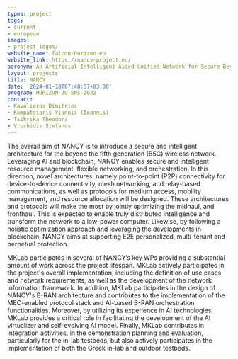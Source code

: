 ```yaml
---
types: project
tags:
- current
- european
images:
- project_logos/
website_name: falcon-horizon.eu
website_link: https://nancy-project.eu/ 
acronym: An Artificial Intelligent Aided Unified Network for Secure Beyond 5G Long Term Evolution
layout: projects
title: NANCY
date: '2024-01-18T07:48:57+03:00'
program: HORIZON-JU-SNS-2022
contact:
- Kavalieros Dimitrios 
- Kompatsiaris Yiannis (Ioannis)
- Tsikrika Theodora 
- Vrochidis Stefanos
---
```

<p>
The overall aim of NANCY is to introduce a secure and intelligent architecture for the beyond the fifth generation (B5G) wireless network. Leveraging AI and blockchain, NANCY enables secure and intelligent resource management, flexible networking, and orchestration. In this direction, novel architectures, namely point-to-point (P2P) connectivity for device-to-device connectivity, mesh networking, and relay-based communications, as well as protocols for medium access, mobility management, and resource allocation will be designed. These architectures and protocols will make the most by jointly optimizing the midhaul, and fronthaul. This is expected to enable truly distributed intelligence and transform the network to a low-power computer. Likewise, by following a holistic optimization approach and leveraging the developments in blockchain, NANCY aims at supporting E2E personalized, multi-tenant and perpetual protection.
</p>
<p>
MKLab participates in several of NANCY’s key WPs providing a substantial amount of work across the project lifespan. MKLab actively participates in the project's overall implementation, including the definition of use cases and network requirements, as well as the development of the network information framework. In addition, MKLab participates in the design of NANCY's B-RAN architecture and contributes to the implementation of the MEC-enabled protocol stack and AI-based B-RAN orchestration functionalities. Moreover, by utilizing its experience in AI technologies, MKLab provides a critical role in facilitating the development of the AI virtualizer and self-evolving AI model. Finally, MKLab contributes in integration activities, in the demonstration planning and evaluation, particularly for the in-lab testbeds, but also actively participates in the implementation of both the Greek in-lab and outdoor testbeds.
</p>